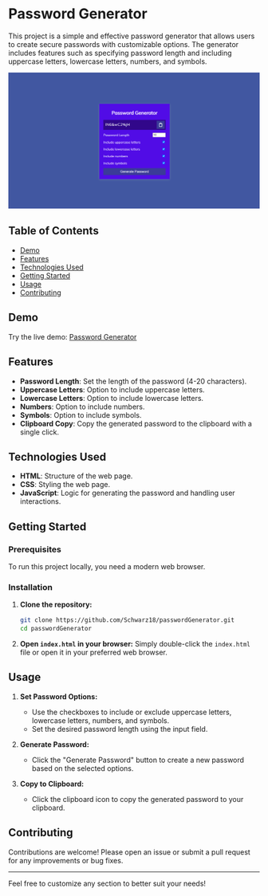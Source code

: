 # Password Generator

This project is a simple and effective password generator that allows users to create secure passwords with customizable options. The generator includes features such as specifying password length and including uppercase letters, lowercase letters, numbers, and symbols.

![Password Generator Demo](image.png)

## Table of Contents

- [Demo](#demo)
- [Features](#features)
- [Technologies Used](#technologies-used)
- [Getting Started](#getting-started)
- [Usage](#usage)
- [Contributing](#contributing)

## Demo

Try the live demo: [Password Generator](https://password-generator-web.s3.ap-south-1.amazonaws.com/index.html)

## Features

- **Password Length**: Set the length of the password (4-20 characters).
- **Uppercase Letters**: Option to include uppercase letters.
- **Lowercase Letters**: Option to include lowercase letters.
- **Numbers**: Option to include numbers.
- **Symbols**: Option to include symbols.
- **Clipboard Copy**: Copy the generated password to the clipboard with a single click.

## Technologies Used

- **HTML**: Structure of the web page.
- **CSS**: Styling the web page.
- **JavaScript**: Logic for generating the password and handling user interactions.

## Getting Started

### Prerequisites

To run this project locally, you need a modern web browser.

### Installation

1. **Clone the repository:**
   ```bash
   git clone https://github.com/Schwarz18/passwordGenerator.git
   cd passwordGenerator
   ```

2. **Open `index.html` in your browser:**
   Simply double-click the `index.html` file or open it in your preferred web browser.

## Usage

1. **Set Password Options:**
   - Use the checkboxes to include or exclude uppercase letters, lowercase letters, numbers, and symbols.
   - Set the desired password length using the input field.

2. **Generate Password:**
   - Click the "Generate Password" button to create a new password based on the selected options.

3. **Copy to Clipboard:**
   - Click the clipboard icon to copy the generated password to your clipboard.

## Contributing

Contributions are welcome! Please open an issue or submit a pull request for any improvements or bug fixes.

---

Feel free to customize any section to better suit your needs!

